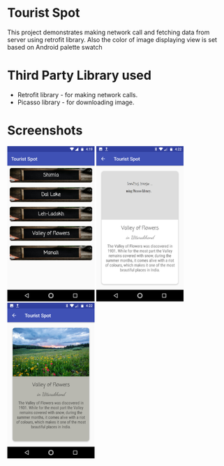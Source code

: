 # Tourist Spot
This project demonstrates making network call and fetching data from server using retrofit library. Also the color of image displaying view is set based on Android palette swatch

# Third Party Library used
* Retrofit library - for making network calls.
* Picasso library - for downloading image.

# Screenshots
<img src="https://raw.githubusercontent.com/Anwar014/tourist_spot_eg/master/screenshot/screen_1.png" width="200" title="main page"/> <img src="https://raw.githubusercontent.com/Anwar014/tourist_spot_eg/master/screenshot/screen_2.png" width="200"/> <img src="https://raw.githubusercontent.com/Anwar014/tourist_spot_eg/master/screenshot/screen_3.png" width="200"/>
